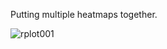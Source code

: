 
Putting multiple heatmaps together.

![rplot001](https://cloud.githubusercontent.com/assets/449218/6220234/3e1ca138-b634-11e4-856f-bac8f3a7531a.png)
